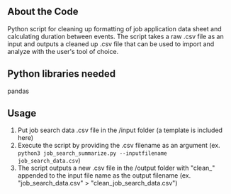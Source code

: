 ## About the Code
Python script for cleaning up formatting of job application data sheet and calculating duration between events.  The script takes a raw .csv file as an input and outputs a cleaned up .csv file that can be used to import and analyze with the user's tool of choice.

## Python libraries needed
pandas

## Usage
1. Put job search data .csv file in the /input folder (a template is included here)
2. Execute the script by providing the .csv filename as an argument (ex. `python3 job_search_summarize.py --inputfilename job_search_data.csv`)
3. The script outputs a new .csv file in the /output folder with "clean_" appended to the input file name as the output filename (ex. "job_search_data.csv" > "clean_job_search_data.csv")
